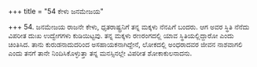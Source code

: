 +++
title = "54 ಕೇಳು ಜನಮೇಜಯ"

+++
54. ಜನಮೇಜಯ ರಾಜನೇ ಕೇಳು, ಧೃತರಾಷ್ಟ್ರನಿಗೆ ತನ್ನ ಮಕ್ಕಳು ನೆನಪಿಗೆ ಬಂದರು. ಆಗ ಅವರ ಸ್ಥಿತಿ ನೆನೆದು ವಿಪರೀತ ದುಃಖ ಉದ್ವೇಗಗಳು ಕುಡಿಯಿಟ್ಟವು. ತನ್ನ ಮಕ್ಕಳು ರಣರಂಗದಲ್ಲಿ ಯಾವ ಸ್ಥಿತಿಯಲ್ಲಿದ್ದಾರೋ ಎಂದು ಚಿಂತಿಸಿದ. ತಾನು ಕುರುಡನಾದುದರಿಂದ ಅಸಹಾಯಕನಾಗಿದ್ದೇನೆ, ಲೋಕದಲ್ಲಿ ಅಂಧರಾದವರ ಜೀವನ ನಾಶವಾಗಲಿ ಎಂದು ತನಗೆ ತಾನೇ ನಿಂದಿಸಿಕೊಳ್ಳುತ್ತಾ ತನ್ನ ಮನಸ್ಸಿನಲ್ಲೇ ವಿಪರೀತ ಶೋಕಾಕುಲನಾದನು.